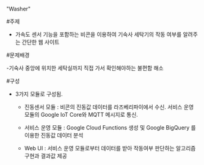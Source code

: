 "Washer" 

#주제

- 가속도 센서 기능을 포함하는 비콘을 이용하여 기숙사 세탁기의 작동 여부를 알려주는 간단한 웹 사이트


#문제배경

-기숙사 중앙에 위치한 세탁실까지 직접 가서 확인해야하는 불편함 해소


#구성

- 3가지 모듈로 구성됨.

  * 진동센서 모듈 : 비콘의 진동값 데이터를 라즈베리파이에서 수신.
                   서비스 운영 모듈의 Google IoT Core와 MQTT 메시지로 통신.

  * 서비스 운영 모듈 : Google Cloud Functions 생성 및 Google BigQuery 를 이용한 진동값 데이터 분석
  
  * Web UI : 서비스 운영 모듈로부터 데이터를 받아 작동여부 판단하는 알고리즘 구현과 결과값 제공
